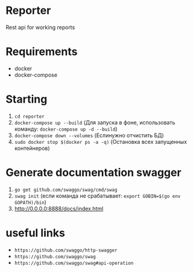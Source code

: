 # Reporter
Rest api for working reports

# Requirements

- docker
- docker-compose

# Starting

1) ```cd reporter```
2) ```docker-compose up --build``` (Для запуска в фоне, использовать команду: ```docker-compose up -d --build```)
3) ```docker-compose down --volumes``` (Еслинужно отчистить БД)
4) `sudo docker stop $(docker ps -a -q)` (Остановка всех запущенных контейнеров)
# Generate documentation swagger

1) ```go get github.com/swaggo/swag/cmd/swag```
2) ```swag init``` (если команда не срабатывает: ```export GOBIN=$(go env GOPATH)/bin```)
3) http://0.0.0.0:8888/docs/index.html

# useful links
- `https://github.com/swaggo/http-swagger`
- `https://github.com/swaggo/swag`
- `https://github.com/swaggo/swag#api-operation`